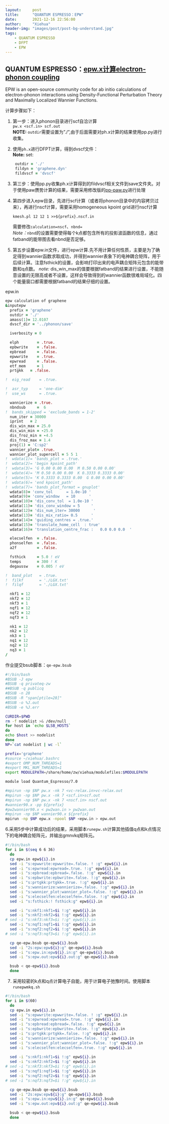 ```yaml
---
layout:     post
title:      "QUANTUM ESPRESSO：EPW"
date:       2021-12-16 22:56:00
author:     "Xiehua"
header-img: "images/post/post-bg-understand.jpg"
tags:
    - QUANTUM ESPRESSO
    - DFPT
    - EPW
---
```


## QUANTUM ESPRESSO：[epw.x计算electron-phonon coupling](https://epw-code.org/)

EPW is an open-source community code for ab initio calculations of electron-phonon interactions using Density-Functional Perturbation Theory and Maximally Localized Wannier Functions.

计算步骤如下：  

1. 第一步：进入phonon目录进行scf自洽计算  
   `pw.x <scf.in> scf.out`  
   **NOTE:** `outdir`需要设置为”./”,由于后面需要对ph.x计算的结果使用pp.py进行收集。

2. 使用`ph.x`进行DFPT计算，得到dvscf文件：  
   **Note:** set:  

   ```fortran
    outdir = './'
    fildyn = 'graphene.dyn'
    fildvscf = 'dvscf'
    ```

3. 第三步：使用pp.py收集ph.x计算得到的fildvscf相关文件到save文件夹。对于使用paw赝势计算的结果，需要采用修改版的[pp-paw.py](https://github.com/xh125/LVCSH-mpi/tree/main/tools/pp-paw.py)进行处理

4. 第四步进入epw目录，先进行scf计算（或者将phonon目录中的内容拷贝过来），再进行nscf计算，需要采用homogeneous kpoint grid进行nscf计算

    `kmesh.pl 12 12 1 >>${prefix}.nscf.in`

   需要修改`calculation=nscf`、`nbnd=`  
   *Note：*`nbnd`的设置需要使得每个k点都包含所有的投影波函数的信息，通过fatband的能带图去看nbnd是否足够。  

5. 第五步设置epw.in文件，进行epw计算.先不用计算任何性质，主要是为了确定得到wannier函数求取成功，并得到wannier表象下的电神耦合矩阵，用于后续计算。注意fsthick的设置，会影响打印出来的电声耦合矩阵元包含的能带数和q点数。
    *note:* dis_win_max的值要根据fatband的结果进行设置，不能随意设置的无限高或者不设置，这样会导致得到的wannier函数很难局域化。四个能量窗口都需要根据fatband的结果仔细的设置。  

epw.in

```fortran
epw calculation of graphene
&inputepw
  prefix = 'graphene'
  outdir = './'
  amass(1)= 12.0107
  dvscf_dir = '../phonon/save'

  iverbosity = 0

  elph        = .true.
  epbwrite    = .false.
  epbread     = .false.
  epwwrite    = .true.
  epwread     = .false.
  etf_mem     = 1
  prtgkk   = .false.

!  eig_read    = .true.

!  asr_typ     = 'one-dim'
!  use_ws      = .true.

  wannierize = .true.
  nbndsub     =  6
!  bands_skipped = 'exclude_bands = 1-2'
  num_iter = 30000
  iprint   = 2
  dis_win_max = 25.0
  dis_win_min = -25.0
  dis_froz_min = -4.5
  dis_froz_max = 1.4
  proj(1) = 'C:sp2'
  wannier_plot= .true.
  wannier_plot_supercell = 5 5 1
!  wdata(1)= 'bands_plot = .true.'
!  wdata(2)= 'begin kpoint_path'
!  wdata(3)= 'G 0.00 0.00 0.00  M 0.50 0.00 0.00'
!  wdate(4)= 'M 0.50 0.00 0.00  K 0.3333 0.3333 0.00'
!  wdate(5)= 'K 0.3333 0.3333 0.00  G 0.00 0.00 0.00'
!  wdata(6)= 'end kpoint_path'
!  wdata(7)= 'bands_plot_format = gnuplot'
  wdata(8)= 'conv_tol      = 1.0e-10 '
  wdata(9)= 'conv_window   = 10      '
  wdata(10)= 'dis_conv_tol  = 1.0e-10 '
  wdata(11)= 'dis_conv_window = 5     '
  wdata(12)= 'dis_num_iter= 30000      '
  wdata(13)= 'dis_mix_ratio= 0.5      '
  wdata(14)= 'guiding_centres = .true.'
  wdata(15)= 'translate_home_cell  : true'
  wdata(16)= 'translation_centre_frac :   0.0 0.0 0.0  '

  elecselfen  = .false.
  phonselfen  = .false.
  a2f         = .false.

  fsthick     = 5.0 ! eV
  temps       = 300 ! K
  degaussw    = 0.005 ! eV

!  band_plot   = .true.
!  filkf       = './LGX.txt'
!  filqf       = './LGX.txt'

  nkf1 = 12
  nkf2 = 12
  nkf3 = 1
  nqf1 = 12
  nqf2 = 12
  nqf3 = 1

  nk1 = 12
  nk2 = 12
  nk3 = 1
  nq1 = 12
  nq2 = 12
  nq3 = 1
/ 
```  

作业提交bsub脚本：`qe-epw.bsub`
```bash
#!/bin/bash
#BSUB -J epw
#BSUB -q privateq-zw
##BSUB -q publicq
#BSUB -n 28
#BSUB -R "span[ptile=28]"
#BSUB -o %J.out
#BSUB -e %J.err

CURDIR=$PWD
rm -f nodelist >& /dev/null
for host in `echo $LSB_HOSTS`
do
echo $host >> nodelist
done
NP=`cat nodelist | wc -l`

prefix='graphene'
#source ~/xiehua/.bashrc
#export OMP_NUM_THREADS=1
#export MKL_NUM_THREADS=1
export MODULEPATH=/share/home/zw/xiehua/modulefiles:$MODULEPATH

module load Quantum_Espresso/7.0

#mpirun -np $NP pw.x -nk 7 <vc-relax.in>vc-relax.out
#mpirun -np $NP pw.x -nk 7 <scf.in>scf.out
#mpirun -np $NP pw.x -nk 7 <nscf.in> nscf.out
#wannier90.x -pp ${prefix}
#pw2wannier90.x < pw2wan.in > pw2wan.out
#mpirun -np $NP wannier90.x ${prefix}
mpirun -np $NP epw.x -npool $NP <epw.in > epw.out
```

6.采用5步中计算成功后的结果，采用脚本`runepw.sh`计算其他插值q点和k点情况下的电神耦合矩阵元，并输出gmnvkq矩阵元。  

```bash
#!/bin/bash
for i in $(seq 6 6 36)
  do
  cp epw.in epw${i}.in
  sed -i "s:epwwrite:epwwrite=.false. ! :g" epw${i}.in
  sed -i "s:epwread:epwread=.true. !:g" epw${i}.in
  sed -i "s:epbread:epbread=.false. !:g" epw${i}.in
  sed -i "s:epbwrite:epbwrite=.false. !:g" epw${i}.in
  sed -i "s:prtgkk:prtgkk=.true. !:g" epw${i}.in
  sed -i "s:wannierize:wannierize=.false. !:g" epw${i}.in
  sed -i "s:wannier_plot:wannier_plot=.false. !:g" epw${i}.in
  sed -i "s:elecselfen:elecselfen=.false. !:g" epw${i}.in
  sed -i "s:fsthick:! fsthick:g" epw${i}.in

  sed -i "s:nkf1:nkf1=$i !:g" epw${i}.in
  sed -i "s:nkf2:nkf2=$i !:g" epw${i}.in  
# sed -i "s:nkf3:nkf3=$i !:g" epw${i}.in   
  sed -i "s:nqf1:nqf1=$i !:g" epw${i}.in
  sed -i "s:nqf2:nqf2=$i !:g" epw${i}.in  
# sed -i "s:nqf3:nqf3=$i !:g" epw${i}.in 

  cp qe-epw.bsub qe-epw${i}.bsub
  sed -i "2s:epw:epw${i}:g" qe-epw${i}.bsub
  sed -i "s:epw.in:epw${i}.in:g" qe-epw${i}.bsub
  sed -i "s:epw.out:epw${i}.out:g" qe-epw${i}.bsub	

  bsub < qe-epw${i}.bsub
  done
```
7. 采用较密的k点和q点计算电子自能，用于计算电子弛豫时间。使用脚本`runepwmkq.sh`
```bash
#!/bin/bash
for i in $(60)
  do
  cp epw.in epw${i}.in
  sed -i "s:epwwrite:epwwrite=.false. ! :g" epw${i}.in
  sed -i "s:epwread:epwread=.true. !:g" epw${i}.in
  sed -i "s:epbread:epbread=.false. !:g" epw${i}.in
  sed -i "s:epbwrite:epbwrite=.false. !:g" epw${i}.in
  sed -i "s:prtgkk:prtgkk=.false. !:g" epw${i}.in
  sed -i "s:wannierize:wannierize=.false. !:g" epw${i}.in
  sed -i "s:wannier_plot:wannier_plot=.false. !:g" epw${i}.in
  sed -i "s:elecselfen:elecselfen=.true. !:g" epw${i}.in
  
  sed -i "s:nkf1:nkf1=$i !:g" epw${i}.in
  sed -i "s:nkf2:nkf2=$i !:g" epw${i}.in  
# sed -i "s:nkf3:nkf3=$i !:g" epw${i}.in   
  sed -i "s:nqf1:nqf1=$i !:g" epw${i}.in
  sed -i "s:nqf2:nqf2=$i !:g" epw${i}.in  
# sed -i "s:nqf3:nqf3=$i !:g" epw${i}.in 

  cp qe-epw.bsub qe-epw${i}.bsub
  sed -i "2s:epw:epw${i}:g" qe-epw${i}.bsub
  sed -i "s:epw.in:epw${i}.in:g" qe-epw${i}.bsub
  sed -i "s:epw.out:epw${i}.out:g" qe-epw${i}.bsub	

  bsub < qe-epw${i}.bsub
  done
```



